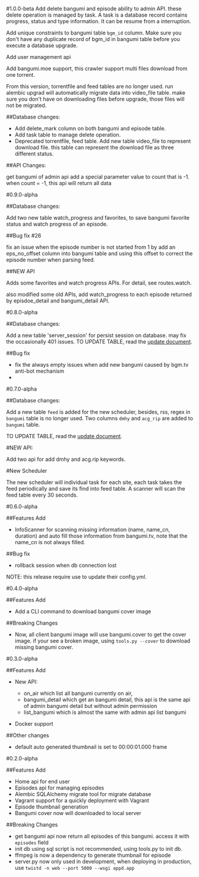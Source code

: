 #1.0.0-beta
Add delete bangumi and episode ability to admin API. these delete operation is managed by task. A task is a database record contains progress, status and type information. It can be resume
 from a interruption.
 
Add unique constraints to bangumi table `bgm_id` column. Make sure you don't have any duplicate record of bgm_id in bangumi table before you execute a database upgrade. 

Add user management api

Add bangumi.moe support, this crawler support multi files download from one torrent.

From this version, torrentfile and feed tables are no longer used. run alembic upgrad will automatically migrate data into video_file table. make sure you don't have on downloading files
before upgrade, those files will not be migrated.

##Database changes:

- Add delete_mark column on both bangumi and episode table.
- Add task table to manage delete operation.
- Deprecated torrentfile, feed table. Add new table video_file to represent download file. this table can represent the download file as three different status.

##API Changes:

get bangumi of admin api add a special parameter value to count that is -1. when count = -1, this api will return all data


#0.9.0-alpha

##Database changes:

Add two new table watch_progress and favorites, to save bangumi favorite status and watch progress of an episode.

##Bug fix
#26

fix an issue when the episode number is not started from 1 by add an eps_no_offset column into bangumi table and using this offset to correct the episode number when parsing feed. 

##NEW API

Adds some favorites and watch progress APIs. For detail, see routes.watch.

also modified some old APIs, add watch_progress to each episode returned by episdoe_detail and bangumi_detail API.


#0.8.0-alpha

##Database changes:

Add a new table 'server_session' for persist session on database. may fix the occasionally 401 issues.
TO UPDATE TABLE, read the [update document](https://github.com/lordfriend/Albireo/blob/master/alembic/README.md).

##Bug fix

- fix the always empty issues when add new bangumi caused by bgm.tv anti-bot mechanism
- 

#0.7.0-alpha

##Database changes:

Add a new table `feed` is added for the new scheduler, besides, rss, regex in `bangumi` table is no longer used. Two columns `dmhy` and `acg_rip` are added to `bangumi` table.

TO UPDATE TABLE, read the [update document](https://github.com/lordfriend/Albireo/blob/master/alembic/README.md).

#NEW API:

Add two api for add dmhy and acg.rip keywords.

#New Scheduler

The new scheduler will individual task for each site, each task takes the feed periodically and save its find into feed table. A scanner will scan the feed table every 30 seconds.


#0.6.0-alpha

##Features Add

- InfoScanner for scanning missing information (name, name_cn, duration) and auto fill those information from bangumi.tv, note that the name_cn is not always filled.

##Bug fix

- rollback session when db connection lost

NOTE: this release require use to update their config.yml.

#0.4.0-alpha

##Features Add

- Add a CLI command to download bangumi cover image

##Breaking Changes

- Now, all client bangumi image will use bangumi.cover to get the cover image. if your see a broken image, using `tools.py --cover` to download missing bangumi cover.


#0.3.0-alpha

##Features Add

- New API:
    - on_air which list all bangumi currently on air,
    - bangumi_detail which get an bangumi detail, this api is the same api of admin bangumi detail but without admin permission
    - list_bangumi which is almost the same with admin api list bangumi

- Docker support


##Other changes

- default auto generated thumbnail is set to 00:00:01.000 frame


#0.2.0-alpha

##Features Add

- Home api for end user
- Episodes api for managing episodes
- Alembic SQLAlchemy migrate tool for migrate database
- Vagrant support for a quickly deployment with Vagrant
- Episode thumbnail generation
- Bangumi cover now will downloaded to local server

##Breaking Changes
- get bangumi api now return all episodes of this bangumi. access it with `episodes` field
- init db using sql script is not recommended, using tools.py to init db.
- ffmpeg is now a dependency to generate thumbnail for episode
- server.py now only used in development, when deploying in production, use `twistd -n web --port 5000 --wsgi appd.app`
